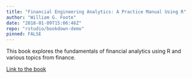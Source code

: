 ```yaml
---
title: "Financial Engineering Analytics: A Practice Manual Using R"
author: "William G. Foote"
date: "2018-01-09T15:06:46Z"
repo: "rstudio/bookdown-demo"
pinned: FALSE
---
```


This book explores the fundamentals of financial analytics using R and various topics from finance.

[Link to the book](https://bookdown.org/wfoote01/faur/)
